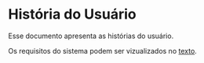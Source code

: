 # História do Usuário

Esse documento apresenta as histórias do usuário.

Os requisitos do sistema podem ser vizualizados no [texto](github.com/users/Coldwater001/projects/1).


